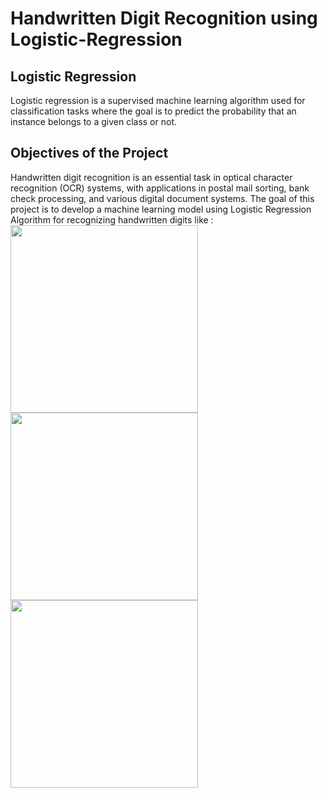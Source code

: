 # Handwritten Digit Recognition using Logistic-Regression
## Logistic Regression
Logistic regression is a supervised machine learning algorithm used for classification tasks where the goal is to predict the probability that an instance belongs to a given class or not. 
## Objectives of the Project
Handwritten digit recognition is an essential task in optical character recognition (OCR) systems, with applications in postal mail sorting, bank check processing, and various digital document systems. The goal of this project is to develop a machine learning model using Logistic Regression Algorithm for recognizing handwritten digits like : <br/>
<img src="https://github.com/user-attachments/assets/d332d43e-764c-4f37-a649-4fda664edb27" height="300px" width="300px"/>
<img src="https://github.com/user-attachments/assets/7c216825-d603-4556-a683-d7d05c15092b" height="300px" width="300px"/>
<img src="https://github.com/user-attachments/assets/a6507a85-2e37-436d-a196-a9ee4bda1e20" height="300px" width="300px"/>
